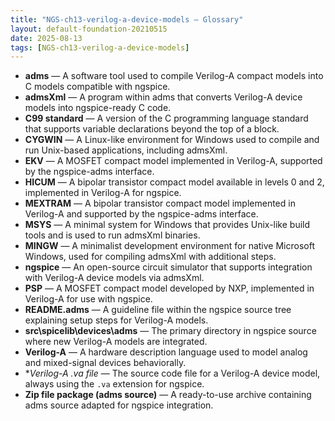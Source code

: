 ```yaml
---
title: "NGS-ch13-verilog-a-device-models — Glossary"
layout: default-foundation-20210515
date: 2025-08-13
tags: [NGS-ch13-verilog-a-device-models]
---
```


- **adms** — A software tool used to compile Verilog-A compact models into C models compatible with ngspice.  
- **admsXml** — A program within adms that converts Verilog-A device models into ngspice-ready C code.  
- **C99 standard** — A version of the C programming language standard that supports variable declarations beyond the top of a block.  
- **CYGWIN** — A Linux-like environment for Windows used to compile and run Unix-based applications, including admsXml.  
- **EKV** — A MOSFET compact model implemented in Verilog-A, supported by the ngspice-adms interface.  
- **HICUM** — A bipolar transistor compact model available in levels 0 and 2, implemented in Verilog-A for ngspice.  
- **MEXTRAM** — A bipolar transistor compact model implemented in Verilog-A and supported by the ngspice-adms interface.  
- **MSYS** — A minimal system for Windows that provides Unix-like build tools and is used to run admsXml binaries.  
- **MINGW** — A minimalist development environment for native Microsoft Windows, used for compiling admsXml with additional steps.  
- **ngspice** — An open-source circuit simulator that supports integration with Verilog-A device models via admsXml.  
- **PSP** — A MOSFET compact model developed by NXP, implemented in Verilog-A for use with ngspice.  
- **README.adms** — A guideline file within the ngspice source tree explaining setup steps for Verilog-A models.  
- **src\spicelib\devices\adms** — The primary directory in ngspice source where new Verilog-A models are integrated.  
- **Verilog-A** — A hardware description language used to model analog and mixed-signal devices behaviorally.  
- **Verilog-A *.va file** — The source code file for a Verilog-A device model, always using the `.va` extension for ngspice.  
- **Zip file package (adms source)** — A ready-to-use archive containing adms source adapted for ngspice integration.
